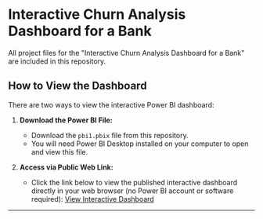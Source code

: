 # Interactive Churn Analysis Dashboard for a Bank

All project files for the "Interactive Churn Analysis Dashboard for a Bank" are included in this repository.

## How to View the Dashboard

There are two ways to view the interactive Power BI dashboard:

1.  **Download the Power BI File:**
    * Download the `pbi1.pbix` file from this repository.
    * You will need Power BI Desktop installed on your computer to open and view this file.

2.  **Access via Public Web Link:**
    * Click the link below to view the published interactive dashboard directly in your web browser (no Power BI account or software required):
        [View Interactive Dashboard]([https://app.powerbi.com/view?r=eyJrIjoiMjY0Y2Q3YTktOTRhMi00OGRmLWEyODctMTc3NjE4MjM0ODNjIiwidCI6ImQ0MWZkYWIxLTdlMTUtNGNmZC1iNWZhLTcyMDBlNTRkZWI2YiJ9](https://app.powerbi.com/view?r=eyJrIjoiMjY0Y2Q3YTktOTRhMi00OGRmLWEyODctMTc3NjE4MjM0ODNjIiwidCI6ImQ0MWZkYWIxLTdlMTUtNGNmZC1iNWZhLTcyMDBlNTRkZWI2YiJ9&pageName=74b3784ea811e1360ad7))

---
